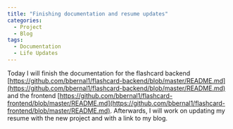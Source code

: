 ```yaml
---
title: "Finishing documentation and resume updates"
categories:
  - Project
  - Blog
tags:
  - Documentation
  - Life Updates
---
```

Today I will finish the documentation for the flashcard backend [https://github.com/bbernal1/flashcard-backend/blob/master/README.md](https://github.com/bbernal1/flashcard-backend/blob/master/README.md) and the frontend [https://github.com/bbernal1/flashcard-frontend/blob/master/README.md](https://github.com/bbernal1/flashcard-frontend/blob/master/README.md). Afterwards, I will work on updating my resume with the new project and with a link to my blog.
